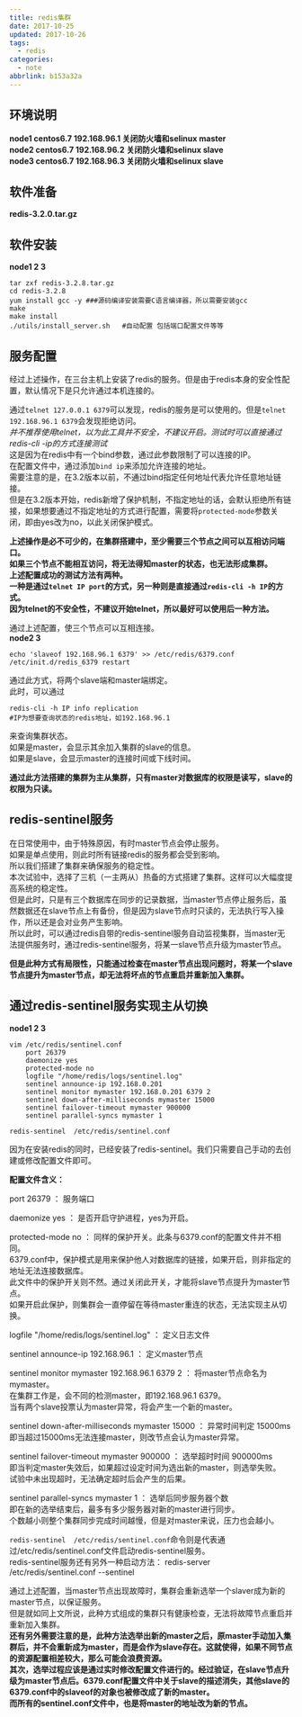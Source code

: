 ```yaml
---
title: redis集群
date: 2017-10-25
updated: 2017-10-26
tags:
  - redis
categories:
  - note
abbrlink: b153a32a
---
```


## 环境说明

**node1 centos6.7 192.168.96.1 关闭防火墙和selinux master**   
**node2 centos6.7 192.168.96.2 关闭防火墙和selinux slave**   
**node3 centos6.7 192.168.96.3 关闭防火墙和selinux slave**   

<!--more-->
## 软件准备

**redis-3.2.0.tar.gz**

## 软件安装
**node1 2 3**

	tar zxf redis-3.2.8.tar.gz
	cd redis-3.2.8
	yum install gcc -y ###源码编译安装需要C语言编译器，所以需要安装gcc
	make
	make install
	./utils/install_server.sh   #自动配置 包括端口配置文件等等
	
	
## 服务配置

经过上述操作，在三台主机上安装了redis的服务。但是由于redis本身的安全性配置，默认情况下是只允许通过本机连接的。

通过`telnet 127.0.0.1 6379`可以发现，redis的服务是可以使用的。但是`telnet 192.168.96.1 6379`会发现拒绝访问。   
*并不推荐使用telnet，以为此工具并不安全，不建议开启。测试时可以直接通过redis-cli -ip的方式连接测试*      
这是因为在redis中有一个bind参数，通过此参数限制了可以连接的IP。   
在配置文件中，通过添加`bind ip`来添加允许连接的地址。    
需要注意的是，在3.2版本以前，不通过bind指定任何地址代表允许任意地址链接。   
但是在3.2版本开始，redis新增了保护机制，不指定地址的话，会默认拒绝所有链接，如果想要通过不指定地址的方式进行配置，需要将`protected-mode`参数关闭，即由yes改为no，以此关闭保护模式。

**上述操作是必不可少的，在集群搭建中，至少需要三个节点之间可以互相访问端口。**   
**如果三个节点不能相互访问，将无法得知master的状态，也无法形成集群。**   
**上述配置成功的测试方法有两种。**   
**一种是通过`telnet IP port`的方式，另一种则是直接通过`redis-cli -h IP`的方式。**   
**因为telnet的不安全性，不建议开始telnet，所以最好可以使用后一种方法。**

通过上述配置，使三个节点可以互相连接。   
**node2 3**
    
    echo 'slaveof 192.168.96.1 6379' >> /etc/redis/6379.conf
    /etc/init.d/redis_6379 restart
    
通过此方式，将两个slave端和master端绑定。   
此时，可以通过

    redis-cli -h IP info replication  
    #IP为想要查询状态的redis地址，如192.168.96.1
    
来查询集群状态。   
如果是master，会显示其余加入集群的slave的信息。   
如果是slave，会显示master的连接时间或下线时间。

**通过此方法搭建的集群为主从集群，只有master对数据库的权限是读写，slave的权限为只读。**


## redis-sentinel服务

在日常使用中，由于特殊原因，有时master节点会停止服务。   
如果是单点使用，则此时所有链接redis的服务都会受到影响。   
所以我们搭建了集群来确保服务的稳定性。   
本次试验中，选择了三机（一主两从）热备的方式搭建了集群。这样可以大幅度提高系统的稳定性。   
但是此时，只是有三个数据库在同步的记录数据，当master节点停止服务后，虽然数据还在slave节点上有备份，但是因为slave节点时只读的，无法执行写入操作，所以还是会对业务产生影响。   
所以此时，可以通过redis自带的redis-sentinel服务自动监视集群，当master无法提供服务时，通过redis-sentinel服务，将某一slave节点升级为master节点。   

**但是此种方式有局限性，只能通过检查在master节点出现问题时，将某一个slave节点提升为master节点，却无法将坏点的节点重启并重新加入集群。**

## 通过redis-sentinel服务实现主从切换
**node1 2 3**


    vim /etc/redis/sentinel.conf
        port 26379 
        daemonize yes
        protected-mode no
        logfile "/home/redis/logs/sentinel.log" 
        sentinel announce-ip 192.168.0.201                       
        sentinel monitor mymaster 192.168.0.201 6379 2 
        sentinel down-after-milliseconds mymaster 15000 
        sentinel failover-timeout mymaster 900000
        sentinel parallel-syncs mymaster 1
    
    redis-sentinel  /etc/redis/sentinel.conf
    
因为在安装redis的同时，已经安装了redis-sentinel。我们只需要自己手动的去创建或修改配置文件即可。     

**配置文件含义：**

port 26379 ： 服务端口    

daemonize yes ： 是否开启守护进程，yes为开启。   

protected-mode no ： 同样的保护开关。此条与6379.conf的配置文件并不相同。   
6379.conf中，保护模式是用来保护他人对数据库的链接，如果开启，则非指定的地址无法连接数据库。   
此文件中的保护开关则不然。通过关闭此开关，才能将slave节点提升为master节点。   
如果开启此保护，则集群会一直停留在等待master重连的状态，无法实现主从切换。

logfile "/home/redis/logs/sentinel.log" ： 定义日志文件

sentinel announce-ip 192.168.96.1 ： 定义master节点

sentinel monitor mymaster 192.168.96.1 6379 2 ： 将master节点命名为mymaster。   
在集群工作是，会不同的检测master，即192.168.96.1 6379。   
当有两个slave投票认为master异常，将会产生一个新的master。

sentinel down-after-milliseconds mymaster 15000 ： 异常时间判定 15000ms   
即当超过15000ms无法连接master，则改节点会认为master异常。

sentinel failover-timeout mymaster 900000 ： 选举超时时间 900000ms   
即当判定master失效后，如果超过设定时间为选出新的master，则选举失败。   
试验中未出现超时，无法确定超时后会产生的后果。

sentinel parallel-syncs mymaster 1 ： 选举后同步服务器个数   
即在新的选举结束后，最多有多少服务器对新的master进行同步。   
个数越小则整个集群同步完成时间越慢，但是对master来说，压力也会越小。  

`redis-sentinel  /etc/redis/sentinel.conf`命令则是代表通过/etc/redis/sentinel.conf文件启动redis-sentinel服务。   
redis-sentinel服务还有另外一种启动方法：
    redis-server /etc/redis/sentinel.conf --sentinel
    
通过上述配置，当master节点出现故障时，集群会重新选举一个slaver成为新的master节点，以保证服务。   
但是就如同上文所说，此种方式组成的集群只有健康检查，无法将故障节点重启并重新加入集群。   
**还有另外需要注意的是，此种方法选举出新的master之后，原master手动加入集群后，并不会重新成为master，而是会作为slave存在。这就使得，如果不同节点的资源配置相差较大，那么可能会浪费资源。**   
**其次，选举过程应该是通过实时修改配置文件进行的。经过验证，在slave节点升级为master节点后。6379.conf配置文件中关于slave的描述消失，其他slave的6379.conf中的slaveof的对象也被修改成了新的master。**   
**而所有的sentinel.conf文件中，也是将master的地址改为新的节点。**
